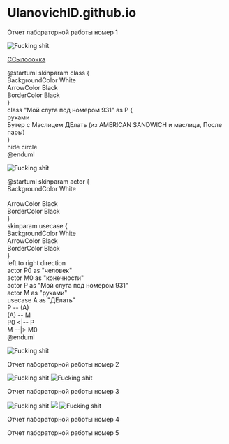 <H1>UlanovichID.github.io</H1>
<body><p><font size="5" color="red" face="Arial"></font>Отчет лабораторной работы номер 1</p>
  <img src="https://github.com/ilyuxa-sw97/UlanovichID.github.io/blob/master/model12346.png" alt="Fucking shit">

  <p><a href="https://github.com/ilyuxa-sw97/UlanovichID.github.io/blob/master/model.png">ССылооочка</a></p>
 
  <p><font size="5" color="red" face="Arial"></font>@startuml
skinparam class {<br />
	BackgroundColor White<br />
	ArrowColor Black<br />
	BorderColor Black<br />
}<br />
class "Мой слуга под номером 931" as P {<br />
 руками<br />
Бутер с Маслицем ДЕлать (из AMERICAN SANDWICH и маслица, После пары)<br />
}<br />
hide circle<br />
@enduml<br />
</p>
<img src="https://github.com/ilyuxa-sw97/UlanovichID.github.io/blob/master/%D0%91%D0%B5%D0%B7%D1%8B%D0%BC%D1%8F%D0%BD%D0%BD%D1%8B%D0%B9.png" alt="Fucking shit">

<p><font size="5" color="red" face="Arial"></font>@startuml
skinparam actor {<br />
	BackgroundColor White<br /><br />
	ArrowColor Black<br />
	BorderColor Black<br />
}<br />
skinparam usecase {<br />
	BackgroundColor White<br />
	ArrowColor Black<br />
	BorderColor Black<br />
}<br />
left to right direction<br />
actor P0 as "человек"<br />
actor M0 as "конечности"<br />
actor P as "Мой слуга под номером 931"<br />
actor M as "руками"<br />
usecase A as "ДЕлать"<br />
P -- (A)<br />
(A) -- M<br />
P0 <|-- P<br />
M --|> M0<br />
@enduml</p>

<img src="https://github.com/ilyuxa-sw97/UlanovichID.github.io/blob/master/%D0%91%D0%B5%D0%B7%D1%8B%D0%BC%D1%8F%D0%BD%D0%BD%D1%8B%D0%B91.png" alt="Fucking shit">



<p><font size="5" color="red" face="Arial"></font>Отчет лабораторной работы номер 2</p>
<img src="https://https://github.com/ilyuxa-sw97/UlanovichID.github.io/blob/master/lab3/model2.png" alt="Fucking shit">
<img src="https://github.com/ilyuxa-sw97/UlanovichID.github.io/blob/master/lab3/model1.png" alt="Fucking shit">

<p><font size="5" color="red" face="Arial"></font>Отчет лабораторной работы номер 3</p>
<img src="https://https://github.com/ilyuxa-sw97/UlanovichID.github.io/blob/master/lab3/model2.png" alt="Fucking shit">
<img src="github.com/ilyuxa-sw97/UlanovichID.github.io/blob/master/lab3/model1.png">
<img src="https://github.com/ilyuxa-sw97/UlanovichID.github.io/blob/master/lab3/model3.png" alt="Fucking shit">
<p><font size="5" color="red" face="Arial"></font>Отчет лабораторной работы номер 4</p>
<p><font size="5" color="red" face="Arial"></font>Отчет лабораторной работы номер 5</p>






</body>
